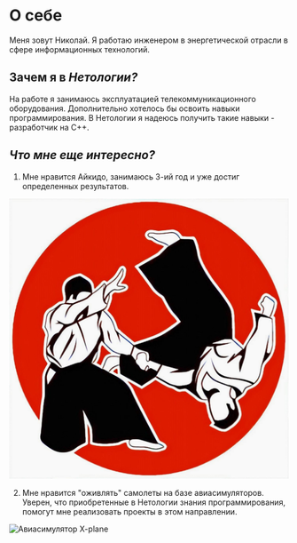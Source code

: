 # О себе

Меня зовут Николай. Я работаю инженером в энергетической отрасли в сфере информационных технологий.

## Зачем я в _Нетологии?_

На работе я занимаюсь эксплуатацией телекоммуникационного оборудования. Дополнительно хотелось бы освоить навыки программирования. В Нетологии я надеюсь получить такие навыки - разработчик на С++.

## *Что мне еще интересно?*
1. Мне нравится Айкидо, занимаюсь 3-ий год и уже достиг определенных результатов.

![AIKIDO](1647008619_1-kartinkin-net-p-kartinki-aikido-1.jpg)

2. Мне нравится "оживлять" самолеты на базе авиасимуляторов. Уверен, что приобретенные в Нетологии знания программирования, помогут мне реализовать проекты в этом направлении.

![Авиасимулятор X-plane](Tu-154M_X-Plane.png)